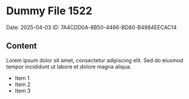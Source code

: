 # Dummy File 1522

Date: 2025-04-03
ID: 7A4CDD0A-8B50-4466-BD80-B4984EECAC14

## Content

Lorem ipsum dolor sit amet, consectetur adipiscing elit.
Sed do eiusmod tempor incididunt ut labore et dolore magna aliqua.

* Item 1
* Item 2
* Item 3

